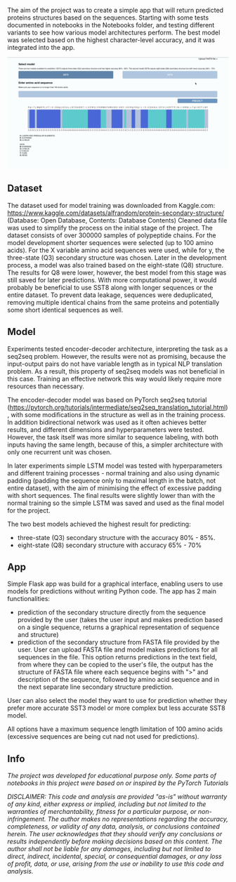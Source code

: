 The aim of the project was to create a simple app that will return predicted proteins structures based on the sequences. 
Starting with some tests documented in notebooks in the Notebooks folder, and testing different variants to see how various model architectures perform. The best model was selected based on the highest character-level accuracy, and it was integrated into the app.

![app](./static/app_display.png)

## Dataset

The dataset used for model training was downloaded from Kaggle.com: https://www.kaggle.com/datasets/alfrandom/protein-secondary-structure/ (Database: Open Database, Contents: Database Contents)
Cleaned data file was used to simplify the process on the initial stage of the project. 
The dataset consists of over 300000 samples of polypeptide chains. For the model development shorter sequences were selected (up to 100 amino acids). For the X variable amino acid sequences were used, while for y, the three-state (Q3) secondary structure was chosen. Later in the development process, a model was also trained based on the eight-state (Q8) structure. The results for Q8 were lower, however, the best model from this stage was still saved for later predictions. With more computational power, it would probably be beneficial to use SST8 along with longer sequences or the entire dataset. To prevent data leakage, sequences were deduplicated, removing multiple identical chains from the same proteins and potentially some short identical sequences as well.

## Model

Experiments tested encoder-decoder architecture, interpreting the task as a seq2seq problem. However, the results were not as promising, because the input-output pairs do not have variable length as in typical NLP translation problem. As a result, this property of seq2seq models was not beneficial in this case. Training an effective network this way would likely require more resources than necessary.

The encoder-decoder model was based on PyTorch seq2seq tutorial (https://pytorch.org/tutorials/intermediate/seq2seq_translation_tutorial.html), with some modifications in the structure as well as in the training process.
In addition bidirectional network was used as it often achieves better results, and different dimensions and hyperparameters were tested. However, the task itself was more similar to sequence labeling, with both inputs having the same length, because of this, a simpler architecture with only one recurrent unit was chosen.

In later experiments simple LSTM model was tested with hyperparameters and different training processes - normal training and also using dynamic padding (padding the sequence only to maximal length in the batch, not entire dataset), with the aim of minimising the effect of excessive padding with short sequences. The final results were slightly lower than with the normal training so the simple LSTM was saved and used as the final model for the project. 

The two best models achieved the highest result for predicting: 
- three-state (Q3) secondary structure with the accuracy 80% - 85%. 
- eight-state (Q8) secondary structure with accuracy 65% - 70%

## App

Simple Flask app was build for a graphical interface, enabling users to use models for predictions without writing Python code. The app has 2 main functionalities: 
- prediction of the secondary structure directly from the sequence provided by the user (takes the user input and makes prediction based on a single sequence, returns a graphical representation of sequence and structure)
- prediction of the secondary structure from FASTA file provided by the user. User can upload FASTA file and model makes predictions for all sequences in the file. This option returns predictions in the text field, from where they can be copied to the user's file, the output has the structure of FASTA file where each sequence begins with ">" and description of the sequence, followed by amino acid sequence and in the next separate line secondary structure prediction.

User can also select the model they want to use for prediction whether they prefer more accurate SST3 model or more complex but less accurate SST8 model.

All options have a maximum sequence length limitation of 100 amino acids (excessive sequences are being cut nad not used for predictions).


## Info

*The project was developed for educational purpose only.*
*Some parts of notebooks in this project were based on or inspired by the PyTorch Tutorials*

*DISCLAIMER: This code and analysis are provided "as-is" without warranty of any kind, either express or implied, including but not limited to the warranties of merchantability, fitness for a particular purpose, or non-infringement. The author makes no representations regarding the accuracy, completeness, or validity of any data, analysis, or conclusions contained herein. The user acknowledges that they should verify any conclusions or results independently before making decisions based on this content. The author shall not be liable for any damages, including but not limited to direct, indirect, incidental, special, or consequential damages, or any loss of profit, data, or use, arising from the use or inability to use this code and analysis.*